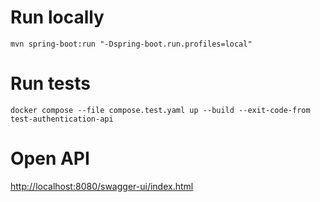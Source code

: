 # Run locally

```shell
mvn spring-boot:run "-Dspring-boot.run.profiles=local"
```

# Run tests

```shell
docker compose --file compose.test.yaml up --build --exit-code-from test-authentication-api
```

# Open API

[http://localhost:8080/swagger-ui/index.html](http://localhost:8080/swagger-ui/index.html)
